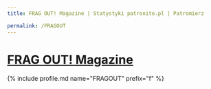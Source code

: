 ```yaml
---
title: FRAG OUT! Magazine | Statystyki patronite.pl | Patromierz

permalink: /FRAGOUT
---
```


# [FRAG OUT! Magazine](https://patronite.pl/FRAGOUT)

{% include profile.md name="FRAGOUT" prefix="f" %}
